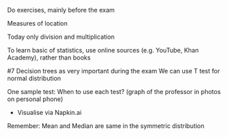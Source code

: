 Do exercises, mainly before the exam 

Measures of location

Today only division and multiplication

To learn basic of statistics, use online sources (e.g. YouTube, Khan Academy), rather than books


#7 
Decision trees as very important during the exam 
We can use T test for normal distribution

One sample test: When to use each test? (graph of the professor in photos on personal phone)
- Visualise via Napkin.ai

Remember: Mean and Median are same in the symmetric distribution 



